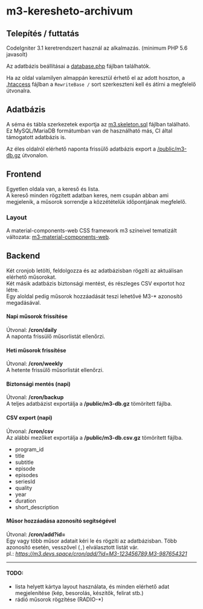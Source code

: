 # m3-keresheto-archivum

## Telepítés / futtatás
CodeIgniter 3.1 keretrendszert használ az alkalmazás. (minimum PHP 5.6 javasolt)  

Az adatbázis beállításai a [database.php](application/config/database.php#L76) fájlban találhatók.

Ha az oldal valamilyen almappán keresztül érhető el az adott hoszton, a [.htaccess](.htaccess#L10) fájlban a `RewriteBase /` sort szerkeszteni kell és átírni a megfelelő útvonalra.  

## Adatbázis
A séma és tábla szerkezetek exportja az [m3.skeleton.sql](.sql/m3.skeleton.sql) fájlban található. Ez MySQL/MariaDB formátumban van de használható más, CI által támogatott adatbázis is.  

Az éles oldalról elérhető naponta frissülő adatbázis export a [/public/m3-db.gz](https://m3.devs.space/public/m3-db.gz) útvonalon.

## Frontend
Egyetlen oldala van, a kereső és lista.  
A kereső minden rögzített adatban keres, nem csupán abban ami megjelenik, a műsorok sorrendje a közzétételük időpontjának megfelelő.  

### Layout
A material-components-web CSS framework m3 színeivel tematizált változata: [m3-material-components-web](http://github.com/a-sync/m3-material-components-web).

## Backend
Két cronjob letölti, feldolgozza és az adatbázisban rögzíti az aktuálisan elérhető műsorokat.  
Két másik adatbázis biztonsági mentést, és részleges CSV exportot hoz létre.  
Egy aloldal pedig műsorok hozzáadását teszi lehetővé M3-* azonosító megadásával.   

#### Napi műsorok frissítése
Útvonal: **/cron/daily**  
A naponta frissülő műsorlistát ellenőrzi.  

#### Heti műsorok frissítése
Útvonal: **/cron/weekly**  
A hetente frissülő műsorlistát ellenőrzi.  

#### Biztonsági mentés (napi)
Útvonal: **/cron/backup**  
A teljes adatbázist exportálja a **/public/m3-db.gz** tömörített fájlba.  

#### CSV export (napi)
Útvonal: **/cron/csv**  
Az alábbi mezőket exportálja a **/public/m3-db.csv.gz** tömörített fájlba.  
 * program_id
 * title
 * subtitle
 * episode
 * episodes
 * seriesId
 * quality
 * year
 * duration
 * short_description

#### Műsor hozzáadása azonosító segítségével
Útvonal: **/cron/add?id=**  
Egy vagy több műsor adatait kéri le és rögzíti az adatbázisban. Több azonosító esetén, vesszővel (`,`) elválasztott listát vár.  
pl.: *https://m3.devs.space/cron/add/?id=M3-123456789,M3-987654321*

---

#### TODO:
 * lista helyett kártya layout használata, és minden elérhető adat megjelenítése (kép, besorolás, készítők, felirat stb.)  
 * rádió műsorok rögzítése (RADIO-*)  
